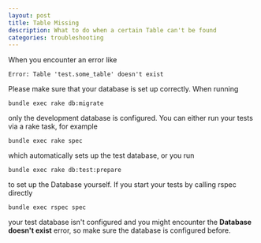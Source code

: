 ```yaml
---
layout: post
title: Table Missing
description: What to do when a certain Table can't be found
categories: troubleshooting
---
```

When you encounter an error like

    Error: Table 'test.some_table' doesn't exist

Please make sure that your database is set up correctly. When running

    bundle exec rake db:migrate

only the development database is configured. You can either run your tests via a rake task, for example

    bundle exec rake spec

which automatically sets up the test database, or you run

    bundle exec rake db:test:prepare

to set up the Database yourself. If you start your tests by calling rspec directly

    bundle exec rspec spec

your test database isn't configured and you might encounter the **Database doesn't exist** error, so make sure the database is configured before.
